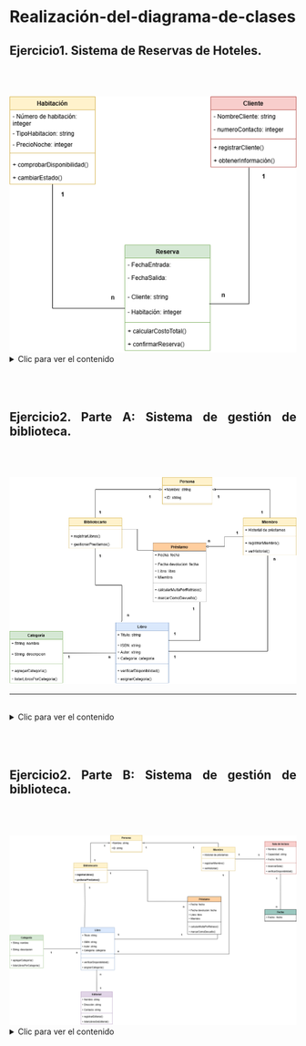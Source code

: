 <div align="justify">

# Realización-del-diagrama-de-clases

## Ejercicio1. Sistema de Reservas de Hoteles.
<br>
<br>
<br>
<img src="diagramas_clases_reservas.png">

<details>
    <summary>Clic para ver el contenido</summary>
</details>
<br>
<br>
<br>

## Ejercicio2. Parte A: Sistema de gestión de biblioteca.
<br>
<br>
<br>
<img src="diagramas_clases_biblioteca.drawio.png">

<br>

---

<br>

<details>
    <summary>Clic para ver el contenido</summary>
</details>
<br>
<br>
<br>

## Ejercicio2. Parte B: Sistema de gestión de biblioteca.
<br>
<br>
<br>
<img src="diagramas_clases_biblioteca_2.drawio.png">

<details>
    <summary>Clic para ver el contenido</summary>
</details>
<br>
<br>
<br>
